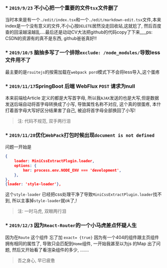 ### * ```2019/9/23``` 不小心把一个重要的文件```tsx```文件删了

当时本来是有一个```./edit/index.tsx```和一个```./edit/markdown-edit.tsx```文件,本来index是一个没有意义的文件,不小心按```DELETE```居然没走回收站,这就尬了, 然后百度查的回滚越滚越乱....最后还是动动CV大法把github的代码copy了下来,,,,,ps: CSDN的资源有的真不是东西, github爸爸真好!!

### * ```2019/10/5``` 脑抽多写了一个排除```exclude: /node_modules/```导致less文件用不了

最主要的是```rsuitejs```的按需加载在```webpack pord```模式下不会将less导入,这个蛋疼

### * ```2019/11/17```SpringBoot 后端 WebFlux ```POST``` 请求为null

本来前端给Article 定义的都是大写首字母, 所以我```AJAX```发送的也是大写,但是数据发送后端自动将首字母转换成了小写,  导致属性名称不对应, 这个真的很蛋疼, 本什打着首字母大写好区分结果害了自己, 被迫将首字母全部换回了小写! 

>  注:  代码不规范, 双手两行泪

### * ```2019/11/28```优化```WebPack```打包时候出现```document is not defined```

问题一开始是

```json	
{
    loader: MiniCssExtractPlugin.loader,
    options: {
        hmr: process.env.NODE_ENV === 'development',
    },
},
{loader: 'style-loader'},
```

这个```style-loader``` 已经把css处理干净了导致```MiniCssExtractPlugin.loader```找不到, 所以主事掉```style-loader```就ok了,!

>  注: 一时马虎, 双眼两行泪

### * ```2019/12/3``` 因为```React-Router```的一个小马虎差点怀疑人生

因为在```Route``` 这个组件 忘了加 ```exact= {true}``` 因为有一个404的组件跟主页组件拥有相同的属性了, 导致只会匹配到```Home```组件, 一开始我甚至以为js 的Map 出了问题, 然后又开始看了看渲染组件的多少, .......

> 吾之身心, 早已疲惫